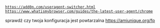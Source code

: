 <code>https://add0n.com/useragent-switcher.html</code></br>
<code>https://www.whatismybrowser.com/guides/the-latest-user-agent/chrome</code>

sprawdź czy twoja konfiguracja jest powtarzalna https://amiunique.org/fp

